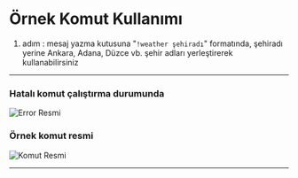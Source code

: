# Örnek Komut Kullanımı

1. adım : mesaj yazma kutusuna "`!weather şehiradı`" formatında, şehiradı yerine Ankara, Adana, Düzce vb. şehir adları yerleştirerek kullanabilirsiniz


---
### Hatalı komut çalıştırma durumunda

![Error Resmi](https://github.com/Deja-Vu1/WeatherBot/Img/error.png)

### Örnek komut resmi

![Komut Resmi](https://github.com/Deja-Vu1/WeatherBot/Img/Ankaraörn.png)

---